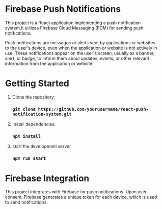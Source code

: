 # Firebase Push Notifications

This project is a React application implementing a push notification system.It utilizes Firebase Cloud Messaging (FCM) for sending push notifications.

Push notifications are messages or alerts sent by applications or websites to the user's device, even when the application or website is not actively in use.  These notifications appear on the user's screen, usually as a banner, alert, or badge, to inform them about updates, events, or other relevant information from the application or website.



# Getting Started

1. Clone the repository:

   ###  `git clone https://github.com/yourusername/react-push-notification-system.git`

2. Install dependencies:

   ###  `npm install`

3. start the development server

    ###  `npm run start`

# Firebase Integration

This project integrates with Firebase for push notifications. Upon user consent, Firebase generates a unique token for each device, which is used to send notifications.
